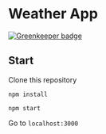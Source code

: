 # Weather App

[![Greenkeeper badge](https://badges.greenkeeper.io/YozhikM/weatherapp.svg)](https://greenkeeper.io/)

## Start

 Clone this repository

`npm install`

`npm start`

Go to `localhost:3000`
